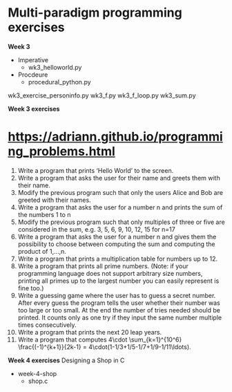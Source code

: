 # Multi-paradigm programming exercises

**Week 3**
 - Imperative 
    - wk3_helloworld.py
 - Procdeure 
    - procedural_python.py

wk3_exercise_personinfo.py
wk3_f.py
wk3_f_loop.py
wk3_sum.py



**Week 3 exercises**
# https://adriann.github.io/programming_problems.html

1. Write a program that prints ‘Hello World’ to the screen.
2. Write a program that asks the user for their name and greets them with their name.
3. Modify the previous program such that only the users Alice and Bob are greeted with their names.
4. Write a program that asks the user for a number n and prints the sum of the numbers 1 to n
5. Modify the previous program such that only multiples of three or five are considered in the sum, e.g. 3, 5, 6, 9, 10, 12, 15 for n=17
6. Write a program that asks the user for a number n and gives them the possibility to choose between computing the sum and computing the product of 1,…,n.
7. Write a program that prints a multiplication table for numbers up to 12.
8. Write a program that prints all prime numbers. (Note: if your programming language does not support arbitrary size numbers, printing all primes up to the largest number you can easily represent is fine too.)
9. Write a guessing game where the user has to guess a secret number. After every guess the program tells the user whether their number was too large or too small. At the end the number of tries needed should be printed. It counts only as one try if they input the same number multiple times consecutively.
10. Write a program that prints the next 20 leap years.
11. Write a program that computes
4\cdot \sum_{k=1}^{10^6} \frac{(-1)^{k+1}}{2k-1} = 4\cdot(1-1/3+1/5-1/7+1/9-1/11\ldots).



**Week 4 exercises**
Designing a Shop in C
 - week-4-shop
    - shop.c